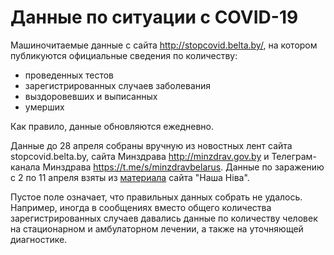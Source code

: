 # Данные по ситуации с COVID-19

Машиночитаемые данные с сайта http://stopcovid.belta.by/, на котором
публикуются официальные сведения по количеству:

- проведенных тестов
- зарегистрированных случаев заболевания
- выздоровевших и выписанных
- умерших

Как правило, данные обновляются ежедневно.

Данные до 28 апреля собраны вручную из новостных лент сайта
stopcovid.belta.by, сайта Минздрава http://minzdrav.gov.by и
Телеграм-канала Минздрава https://t.me/s/minzdravbelarus.
Данные по заражению с 2 по 11 апреля взяты из
[материала](https://nn.by/?c=ar&i=253123) сайта "Наша Ніва".

Пустое поле означает, что правильных данных собрать не удалось. Например,
иногда в сообщениях вместо общего количества зарегистрированных случаев
давались данные по количеству человек на стационарном и амбулаторном
лечении, а также на уточняющей диагностике.
